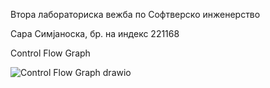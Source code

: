 Втора лабораториска вежба по Софтверско инженерство

Сара Симјаноска, бр. на индекс 221168

Control Flow Graph

![Control Flow Graph  drawio](https://github.com/user-attachments/assets/59fd39a4-ce81-4524-9135-dfa8c67f816c)
